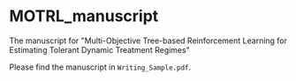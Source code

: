 # MOTRL_manuscript
The manuscript for "Multi-Objective Tree-based Reinforcement Learning for Estimating Tolerant Dynamic Treatment Regimes"

Please find the manuscript in `Writing_Sample.pdf`.
